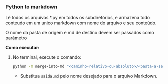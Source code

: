 ### Python to markdown

Lê todos os arquivos *.py em todos os subdiretórios, e armazena todo conteudo em um unico markdown com nome do arquivo e seu conteúdo.

O nome da pasta de origem e md de destino devem ser passados como parâmetro



**Como executar:**

1. No terminal, execute o comando:

   ```bash
   python -m merge-into-md "<caminho-relativo-ou-absoluto>/<pasta-a-ser-varrida>" "saida.md" 
   ```

   - Substitua `saida.md` pelo nome desejado para o arquivo Markdown.

